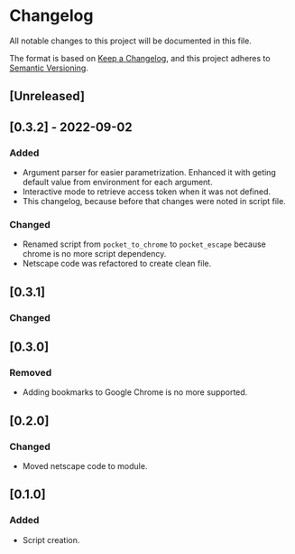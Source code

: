 # Changelog

All notable changes to this project will be documented in this file.

The format is based on [Keep a Changelog](https://keepachangelog.com/en/1.0.0/),
and this project adheres to [Semantic Versioning](https://semver.org/spec/v2.0.0.html).

## [Unreleased]

## [0.3.2] - 2022-09-02

### Added

- Argument parser for easier parametrization. Enhanced it with geting default
  value from environment for each argument.
- Interactive mode to retrieve access token when it was not defined.
- This changelog, because before that changes were noted in script file.

### Changed

- Renamed script from `pocket_to_chrome` to `pocket_escape` because chrome is
  no more script dependency.
- Netscape code was refactored to create clean file.

## [0.3.1]

### Changed

## [0.3.0]

### Removed

- Adding bookmarks to Google Chrome is no more supported.

## [0.2.0]

### Changed

- Moved netscape code to module.

## [0.1.0]

### Added

- Script creation.
